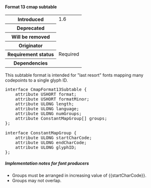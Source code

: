 <h4>Format 13 cmap subtable</h4>

<table>
    <tr><th>Introduced</th> <td> 1.6 </td> </tr>
    <tr><th>Deprecated</th> <td> </td> </tr>
    <tr><th>Will be removed</th> <td> </td> </tr>
    <tr><th>Originator</th> <td> </td> </tr>
    <tr><th>Requirement status</th> <td> Required </td> </tr>
    <tr><th>Dependencies</th> <td> </td> </tr>
</table>

This subtable format is intended for "last resort" fonts mapping many
codepoints to a single glyph ID.

<pre class="idl">
interface CmapFormat13Subtable {
    attribute USHORT format;
    attribute USHORT formatMinor;
    attribute ULONG length;
    attribute ULONG language;
    attribute ULONG numGroups;
    attribute ConstantMapGroup[] groups;
};

interface ConstantMapGroup {
    attribute ULONG startCharCode;
    attribute ULONG endCharCode;
    attribute ULONG glyphID;
};
</pre>

<h5>Implementation notes for font producers</h5>

* Groups must be arranged in increasing value of {{startCharCode}}.
* Groups may not overlap.
